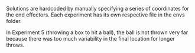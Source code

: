 
Solutions are hardcoded by manually specifying a series of coordinates for the end effectors. Each experiment has its own respective file in the envs folder.

In Experiment 5 (throwing a box to hit a ball), the ball is not thrown very far because there was too much variability in the final location for longer throws. 

